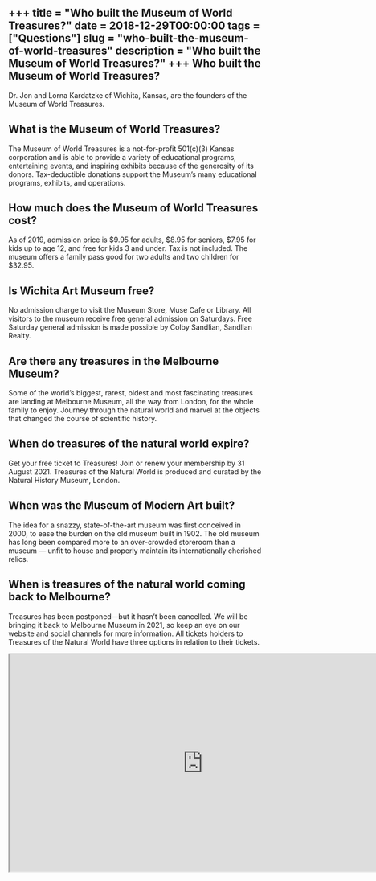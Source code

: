+++
title = "Who built the Museum of World Treasures?"
date = 2018-12-29T00:00:00
tags = ["Questions"]
slug = "who-built-the-museum-of-world-treasures"
description = "Who built the Museum of World Treasures?"
+++
Who built the Museum of World Treasures?
----------------------------------------

Dr. Jon and Lorna Kardatzke of Wichita, Kansas, are the founders of the Museum of World Treasures.

What is the Museum of World Treasures?
--------------------------------------

The Museum of World Treasures is a not-for-profit 501(c)(3) Kansas corporation and is able to provide a variety of educational programs, entertaining events, and inspiring exhibits because of the generosity of its donors. Tax-deductible donations support the Museum’s many educational programs, exhibits, and operations.

How much does the Museum of World Treasures cost?
-------------------------------------------------

As of 2019, admission price is $9.95 for adults, $8.95 for seniors, $7.95 for kids up to age 12, and free for kids 3 and under. Tax is not included. The museum offers a family pass good for two adults and two children for $32.95.

Is Wichita Art Museum free?
---------------------------

No admission charge to visit the Museum Store, Muse Cafe or Library. All visitors to the museum receive free general admission on Saturdays. Free Saturday general admission is made possible by Colby Sandlian, Sandlian Realty.

Are there any treasures in the Melbourne Museum?
------------------------------------------------

Some of the world’s biggest, rarest, oldest and most fascinating treasures are landing at Melbourne Museum, all the way from London, for the whole family to enjoy. Journey through the natural world and marvel at the objects that changed the course of scientific history.

When do treasures of the natural world expire?
----------------------------------------------

Get your free ticket to Treasures! Join or renew your membership by 31 August 2021. Treasures of the Natural World is produced and curated by the Natural History Museum, London.

When was the Museum of Modern Art built?
----------------------------------------

The idea for a snazzy, state-of-the-art museum was first conceived in 2000, to ease the burden on the old museum built in 1902. The old museum has long been compared more to an over-crowded storeroom than a museum — unfit to house and properly maintain its internationally cherished relics.

When is treasures of the natural world coming back to Melbourne?
----------------------------------------------------------------

Treasures has been postponed—but it hasn’t been cancelled. We will be bringing it back to Melbourne Museum in 2021, so keep an eye on our website and social channels for more information. All tickets holders to Treasures of the Natural World have three options in relation to their tickets.

<iframe allow="accelerometer; autoplay; clipboard-write; encrypted-media; gyroscope; picture-in-picture" allowfullscreen="" class="__youtube_prefs__  epyt-is-override  no-lazyload" data-no-lazy="1" data-origheight="433" data-origwidth="770" data-skipgform_ajax_framebjll="" height="433" id="_ytid_31322" loading="lazy" src="https://www.youtube.com/embed/FjdiI9LnhWU?enablejsapi=1&autoplay=0&cc_load_policy=0&cc_lang_pref=&iv_load_policy=1&loop=0&modestbranding=0&rel=1&fs=1&playsinline=0&autohide=2&theme=dark&color=red&controls=1&" title="YouTube player" width="770"></iframe>